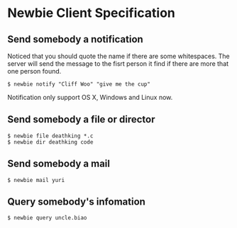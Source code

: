 # Newbie Client Specification

## Send somebody a notification

Noticed that you should quote the name if there are some whitespaces. The server will send the message to the fisrt person it find if there are more that one person found.

```shell
$ newbie notify "Cliff Woo" "give me the cup"
```

Notification only support OS X, Windows and Linux now.

## Send somebody a file or director

```shell
$ newbie file deathking *.c 
$ newbie dir deathking code
```

## Send somebody a mail

```shell
$ newbie mail yuri
```

## Query somebody\'s infomation

```shell
$ newbie query uncle.biao
```
